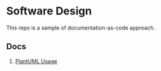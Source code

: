 # Software Design

This repo is a sample of documentation-as-code approach.

## Docs

1. [PlantUML Usage](puml/index.md)

